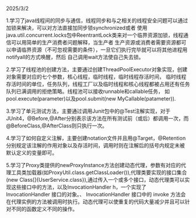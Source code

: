 2025/3/2

1.学习了java线程间的同步与通信，线程同步和与之相关的线程安全问题可以通过加锁来解决，可以对方法直接加同步锁synchronized或者
使用java.util.concurrent.locks包中ReentrantLock类来对一个临界资源加锁，线程通信可以用简单的生产消费者问题解释，当生产者
生产资源或消费者需要资源都可以申请临界资源（不可忽视需要的条件），一旦它们执行完毕就可以将其他进程用notifyall的方式唤醒，然后
自己调用wait方法使自己失去锁。

2.学习了线程池的创建方法，主要通过创建ThreadPoolExecutor对象实现，创建对象需要对应的七个参数，核心线程，临时线程，临时线程存活时间，
临时线程存活时间的单位，任务队列，线程工厂以及临时线程和核心线程都被占用还有任务队列已满调用的拒绝策略。线程池可以接收runnable和callable任务，
如pool.execute(parameter)以及pool.submit(new MyCallable(patameter)).

3.学习了单元测试方法，主要通过调用Junit包中的@Test注解实现，对于JUnit4，@Before,@After分别表示该方法在所有测试前（或后）都调用一次，而
@BeforeClass,@AfterClass则只执行一次。

4.学习了如何自定义注解，主要创建notation文件并且用@Target，@Retention分别规定该注解的作用对象以及存活时间，调用时则在注解后的括号内规定未被
默认定义的变量即可。

5.学习了Proxy类提供的newProxyInstance方法创建动态代理，参数有对应的代理工具类加载器(如ProxyUtil.class.getClassLoader()),代理类要实现的接口集合(new Class[]{UserService.class}),通过传入一个或多个接口，动态代理类可以实现这些接口中的方法，以及InvocationHandler h，一个实现了 InvocationHandler 接口的对象。、
InvocationHandler 接口中的 invoke 方法会在代理实例的方法被调用时执行。动态代理可以使重复的代码大量减少并且可以针对不同的函数定义不同的操作。

